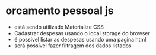 # orcamento pessoal js
* está sendo utilizado Materialize CSS
* Cadastrar despesas usando o local storage do browser 
* é possivel listar as despesas usando uma pagina html
* será possível fazer filtragem dos dados listados
